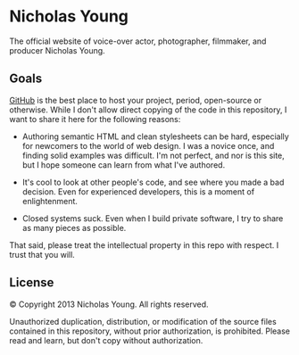 # Nicholas Young

The official website of voice-over actor, photographer, filmmaker, and producer Nicholas Young.

## Goals

[GitHub](http://github.com) is the best place to host your project, period, open-source or otherwise. While I don't allow direct copying of the code in this repository, I want to share it here for the following reasons:

* Authoring semantic HTML and clean stylesheets can be hard, especially for newcomers to the world of web design. I was a novice once, and finding solid examples was difficult. I'm not perfect, and nor is this site, but I hope someone can learn from what I've authored.

* It's cool to look at other people's code, and see where you made a bad decision. Even for experienced developers, this is a moment of enlightenment.

* Closed systems suck. Even when I build private software, I try to share as many pieces as possible.

That said, please treat the intellectual property in this repo with respect. I trust that you will.

## License

&copy; Copyright 2013 Nicholas Young. All rights reserved.

Unauthorized duplication, distribution, or modification of the source files contained in this repository, without prior authorization, is prohibited. Please read and learn, but don't copy without authorization.
